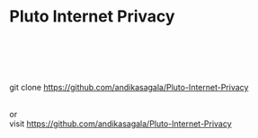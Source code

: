 <h1> Pluto Internet Privacy  </h1> <br><br><br><br>

git clone https://github.com/andikasagala/Pluto-Internet-Privacy  <br>

<br>or<br>
visit https://github.com/andikasagala/Pluto-Internet-Privacy <br> <br><br>